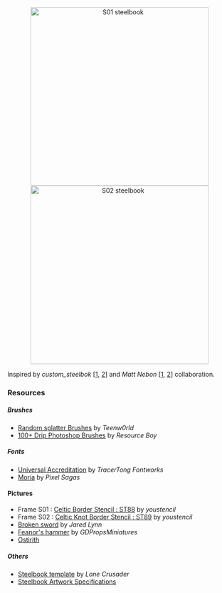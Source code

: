 <div align="center">
<img alt="S01 steelbook" src="S01/en/S01.png" height="400" /><img alt="S02 steelbook" src="S02/en/S02.png" height="400" />
</div>

Inspired by _custom_steelbok_ [[1](https://www.instagram.com/custom_steelbook/reel/CkyHoPejuta/), [2](https://www.reddit.com/r/Steelbooks/comments/ytakf4/rings_of_power_6_disc_slots_debossed_frame_front/)] and _Matt Nebon_ [[1](https://www.instagram.com/mattnebon/p/Cj07NNYvdc0/), [2](https://www.instagram.com/mattnebon/p/ClzaavZPnTp/?img_index=1)] collaboration.

### Resources
##### Brushes
- [Random splatter Brushes](https://www.brush-photoshop.fr/dessin/randomsplatterbrushes-548.html) by _Teenw0rld_
- [100+ Drip Photoshop Brushes](https://resourceboy.com/photoshop-brushes/drip-brushes/) by _Resource Boy_

##### Fonts
- [Universal Accreditation](https://tracertong.co.uk/ttfw3/product/uni_acc/) by _TracerTong Fontworks_
- [Moria](https://www.pixelsagas.com/?download=moria) by _Pixel Sagas_

#### Pictures
- Frame S01 : [Celtic Border Stencil : ST88](https://www.youstencil.com.au/wall-stencils/celtic-border-st88.html) by _youstencil_
- Frame S02 : [Celtic Knot Border Stencil : ST89](https://www.youstencil.com.au/wall-stencils/celtic-knot-st89.html) by _youstencil_
- [Broken sword](https://3dpropshoppe.com/products/rings-of-power-broken-sword-54952) by _Jared Lynn_
- [Feanor's hammer](https://www.etsy.com/listing/1326308129/feanors-hammer-rings-of-power) by _GDPropsMiniatures_
- [Ostirith](https://lotr.fandom.com/wiki/Ostirith)

##### Others
- [Steelbook template](https://www.hidefninja.com/community/resources/conceptual-steelbook-art-photoshop-templates-tutorial.11/) by _Lone Crusader_
- [Steelbook Artwork Specifications](https://files.bbystatic.com/2Xim0e50S%2F%2FJn7ymFq%2BLbQ%3D%3D/03c80516-4dea-4009-8207-1ac33baf3750.pdf)
